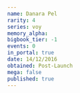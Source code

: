 ```yaml
---
name: Danara Pel
rarity: 4
series: voy
memory_alpha:
bigbook_tier: -1
events: 0
in_portal: true
date: 14/12/2016
obtained: Post-Launch
mega: false
published: true
---
```



